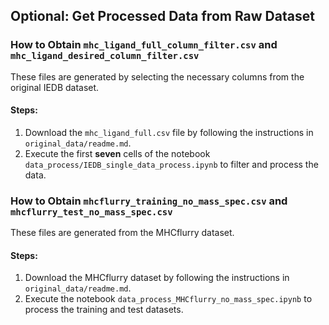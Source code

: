 ## Optional: Get Processed Data from Raw Dataset

### How to Obtain `mhc_ligand_full_column_filter.csv` and `mhc_ligand_desired_column_filter.csv`
These files are generated by selecting the necessary columns from the original IEDB dataset.

#### Steps:
1. Download the `mhc_ligand_full.csv` file by following the instructions in `original_data/readme.md`.
2. Execute the first **seven** cells of the notebook `data_process/IEDB_single_data_process.ipynb` to filter and process the data.

### How to Obtain `mhcflurry_training_no_mass_spec.csv` and `mhcflurry_test_no_mass_spec.csv`
These files are generated from the MHCflurry dataset.

#### Steps:
1. Download the MHCflurry dataset by following the instructions in `original_data/readme.md`.
2. Execute the notebook `data_process_MHCflurry_no_mass_spec.ipynb` to process the training and test datasets.
